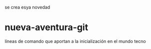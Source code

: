 se crea esya novedad 
# nueva-aventura-git
líneas de comando que aportan a la inicialización en el mundo tecno
